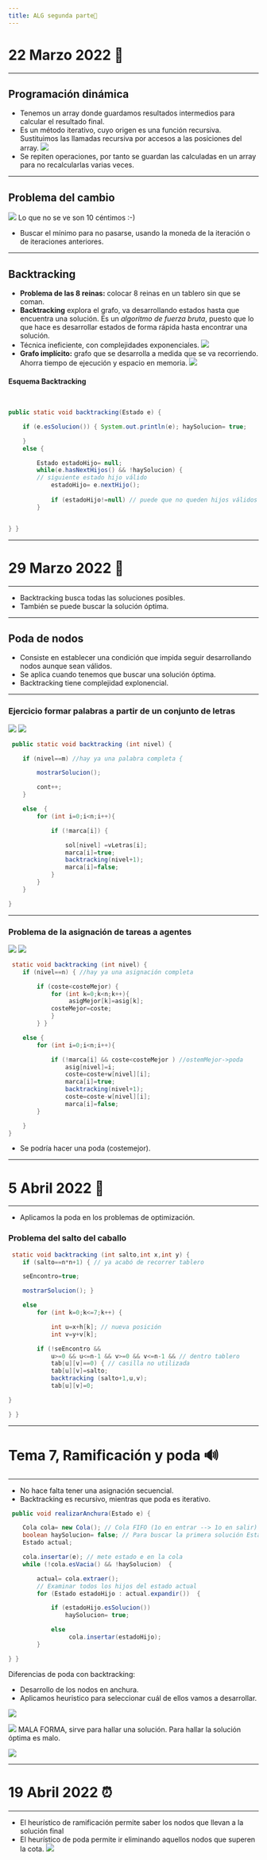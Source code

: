 ```yaml
---
title: ALG segunda parte🧼
---
```

# 22 Marzo 2022 💈
---
## Programación dinámica
- Tenemos un array donde guardamos resultados intermedios para calcular el resultado final.
- Es un método iterativo, cuyo origen es una función recursiva. Sustituimos las llamadas recursiva por accesos a las posiciones del array.
![](img/funcion%20recursiva.png|300)
- Se repiten operaciones, por tanto se guardan las calculadas en un array para no recalcularlas varias veces.
---
## Problema del cambio
![](img/problema%20cambio.jpeg)
Lo que no se ve son 10 céntimos :-)
- Buscar el mínimo para no pasarse, usando la moneda de la iteración o de iteraciones anteriores.
---
## Backtracking
- **Problema de las 8 reinas:** colocar 8 reinas en un tablero sin que se coman.
- **Backtracking** explora el grafo, va desarrollando estados hasta que encuentra una solución. Es un *algoritmo de fuerza bruta*, puesto que lo que hace es desarrollar estados de forma rápida hasta encontrar una solución.
- Técnica ineficiente, con complejidades exponenciales.
![](img/recorrido%20en%20profundidad.png)
- **Grafo implícito:** grafo que se desarrolla a medida que se va recorriendo. Ahorra tiempo de ejecución y espacio en memoria.
![](img/grafo%20implicito.png)

#### Esquema Backtracking
```java
 

public static void backtracking(Estado e) {

	if (e.esSolucion()) { System.out.println(e); haySolucion= true;

	}  
	else {

		Estado estadoHijo= null; 
		while(e.hasNextHijos() && !haySolucion) {
		// siguiente estado hijo válido 
			estadoHijo= e.nextHijo(); 
			
			if (estadoHijo!=null) // puede que no queden hijos válidos backtracking(estadoHijo);
		}


} }
```
---
# 29 Marzo 2022 🗿
---
- Backtracking busca todas las soluciones posibles.
- También se puede buscar la solución óptima.
---
## Poda de nodos
- Consiste en establecer una condición que impida seguir desarrollando nodos aunque sean válidos.
- Se aplica cuando tenemos que buscar una solución óptima.
- Backtracking tiene complejidad explonencial.
---
### Ejercicio formar palabras a partir de un conjunto de letras
![](img/formar%20palabras%20planteo.png)
![](img/formar%20palabras.png)
```java
 public static void backtracking (int nivel) {

	if (nivel==m) //hay ya una palabra completa {

		mostrarSolucion();

		cont++; 
	}

	else  {
		for (int i=0;i<n;i++){

			if (!marca[i]) {

				sol[nivel] =vLetras[i]; 
				marca[i]=true; 
				backtracking(nivel+1); 
				marca[i]=false;
			}
		}
	}

}
```
---
### Problema de la asignación de tareas a agentes
![](img/tareas%20agentes.png)
![](img/tareas%20agente%20res.png)
```java
 static void backtracking (int nivel) {  
	if (nivel==n) { //hay ya una asignación completa

		if (coste<costeMejor) { 
			for (int k=0;k<n;k++){
				 asigMejor[k]=asig[k];
			costeMejor=coste; 
			}
		} }

	else {  
		for (int i=0;i<n;i++){

			if (!marca[i] && coste<costeMejor ) //ostemMejor->poda
				asig[nivel]=i;
				coste=coste+w[nivel][i]; 
			    marca[i]=true; 
			    backtracking(nivel+1); 
			    coste=coste-w[nivel][i]; 
				marca[i]=false;
		}

	} 
}
```
- Se podría hacer una poda (costemejor).
---
# 5 Abril 2022 🔵
---
- Aplicamos la poda en los problemas de optimización.
### Problema del salto del caballo
```java
 static void backtracking (int salto,int x,int y) {  
	if (salto==n*n+1) { // ya acabó de recorrer tablero

	seEncontro=true;

	mostrarSolucion(); }

	else  
		for (int k=0;k<=7;k++) {

			int u=x+h[k]; // nueva posición 
			int v=y+v[k];

		if (!seEncontro &&  
			u>=0 && u<=n-1 && v>=0 && v<=n-1 && // dentro tablero       
			tab[u][v]==0) { // casilla no utilizada
			tab[u][v]=salto; 
			backtracking (salto+1,u,v); 
			tab[u][v]=0;

}

} }

```
---
# Tema 7, Ramificación y poda 🔊
---
- No hace falta tener una asignación secuencial.
- Backtracking es recursivo, mientras que poda es iterativo.
```java
 public void realizarAnchura(Estado e) {

	Cola cola= new Cola(); // Cola FIFO (1o en entrar --> 1o en salir) 
	boolean haySolucion= false; // Para buscar la primera solución Estado actual; 
	Estado actual;

	cola.insertar(e); // mete estado e en la cola 
	while (!cola.esVacia() && !haySolucion)  {

		actual= cola.extraer();  
		// Examinar todos los hijos del estado actual 
		for (Estado estadoHijo : actual.expandir())  {

			if (estadoHijo.esSolucion()) 
				haySolucion= true;

			else
				 cola.insertar(estadoHijo);
		}

} }
```
Diferencias de poda con backtracking:
- Desarrollo de los nodos en anchura.
- Aplicamos heuristico para seleccionar cuál de ellos vamos a desarrollar.

![](img/ramificacion.png|500)

![](img/ramifica%20asignacion.png|500)
MALA FORMA, sirve para hallar una solución. Para hallar la solución óptima es malo.

![](img/ramifica%20asignacion%20good.png|500)

---
# 19 Abril 2022 ⏰
---
- El heurístico de ramificación permite saber los nodos que llevan a la solución final
- El heurístico de poda permite ir eliminando aquellos nodos que superen la cota.
![](img/nreinas.png||500)